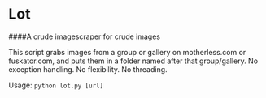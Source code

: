 # Lot
####A crude imagescraper for crude images

This script grabs images from a group or gallery on motherless.com or fuskator.com, and puts them in a folder named after that group/gallery.
No exception handling. No flexibility. No threading.

Usage:
`python lot.py [url]`
